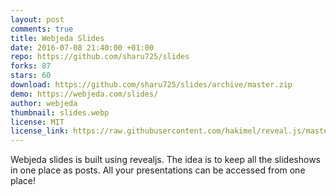 ```yaml
---
layout: post
comments: true
title: Webjeda Slides
date: 2016-07-08 21:40:00 +01:00
repo: https://github.com/sharu725/slides
forks: 87
stars: 60
download: https://github.com/sharu725/slides/archive/master.zip
demo: https://webjeda.com/slides/
author: webjeda
thumbnail: slides.webp
license: MIT
license_link: https://raw.githubusercontent.com/hakimel/reveal.js/master/LICENSE
---
```


Webjeda slides is built using revealjs. The idea is to keep all the slideshows in one place as posts. All your presentations can be accessed from one place!
